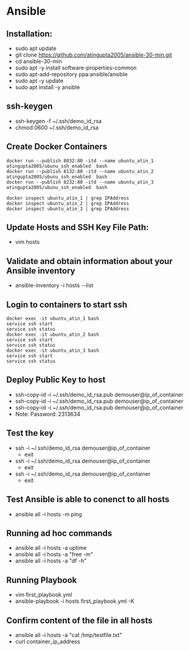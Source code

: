 # Ansible
## Installation:
 - sudo apt update
 - git clone https://github.com/atingupta2005/ansible-30-min.git
 - cd ansible-30-min
 - sudo apt -y install software-properties-common
 - sudo apt-add-repository ppa:ansible/ansible
 - sudo apt -y update
 - sudo apt install -y ansible

## ssh-keygen
 - ssh-keygen -f ~/.ssh/demo_id_rsa
 - chmod 0600 ~/.ssh/demo_id_rsa

## Create Docker Containers
```
docker run --publish 8032:80 -itd --name ubuntu_atin_1 atingupta2005/ubunu_ssh_enabled  bash
docker run --publish 8132:80 -itd --name ubuntu_atin_2 atingupta2005/ubunu_ssh_enabled  bash
docker run --publish 8232:80 -itd --name ubuntu_atin_3 atingupta2005/ubunu_ssh_enabled  bash

docker inspect ubuntu_atin_1 | grep IPAddress
docker inspect ubuntu_atin_2 | grep IPAddress
docker inspect ubuntu_atin_3 | grep IPAddress
```

## Update Hosts and SSH Key File Path:
 - vim hosts

## Validate and obtain information about your Ansible inventory
 - ansible-inventory -i hosts --list

## Login to containers to start ssh
```
docker exec -it ubuntu_atin_1 bash
service ssh start
service ssh status
docker exec -it ubuntu_atin_2 bash
service ssh start
service ssh status
docker exec -it ubuntu_atin_3 bash
service ssh start
service ssh status
```

## Deploy Public Key to host
 - ssh-copy-id -i ~/.ssh/demo_id_rsa.pub demouser@ip_of_container
 - ssh-copy-id -i ~/.ssh/demo_id_rsa.pub demouser@ip_of_container
 - ssh-copy-id -i ~/.ssh/demo_id_rsa.pub demouser@ip_of_container
 - Note: Password: 2313634

## Test the key
 - ssh -i ~/.ssh/demo_id_rsa demouser@ip_of_container
   - exit
 - ssh -i ~/.ssh/demo_id_rsa demouser@ip_of_container
   - exit
 - ssh -i ~/.ssh/demo_id_rsa demouser@ip_of_container
   - exit


## Test Ansible is able to conenct to all hosts
 - ansible all -i hosts -m ping

## Running ad hoc commands
- ansible all -i hosts -a uptime
- ansible all -i hosts -a "free -m"
- ansible all -i hosts -a "df -h"

## Running Playbook
- vim first_playbook.yml
- ansible-playbook -i hosts first_playbook.yml -K

## Confirm content of the file in all hosts
- ansible all -i hosts -a "cat /tmp/testfile.txt"
- curl container_ip_address
